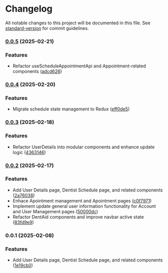 # Changelog

All notable changes to this project will be documented in this file. See [standard-version](https://github.com/conventional-changelog/standard-version) for commit guidelines.

### [0.0.5](https://github.com/MaiGdev/dent_aid/compare/v0.0.4...v0.0.5) (2025-02-21)


### Features

* Refactor useScheduleAppointmentApi and Appointment-related components ([adcd626](https://github.com/MaiGdev/dent_aid/commit/adcd626f381d1c0b3a0edce7c8f9d18065d6f703))

### [0.0.4](https://github.com/MaiGdev/dent_aid/compare/v0.0.3...v0.0.4) (2025-02-20)


### Features

* Migrate schedule state management to Redux ([eff0de5](https://github.com/MaiGdev/dent_aid/commit/eff0de5e0281dabb8470b541109aabf812c8455d))

### [0.0.3](https://github.com/MaiGdev/dent_aid/compare/v0.0.2...v0.0.3) (2025-02-18)


### Features

* Refactor UserDetails into modular components and enhance update logic ([4363146](https://github.com/MaiGdev/dent_aid/commit/436314607de36a74a31817f9e1b5a62d49e212f3))

### [0.0.2](https://github.com/MaiGdev/dent_aid/compare/v0.0.1...v0.0.2) (2025-02-17)


### Features

* Add User Details page, Dentist Schedule page, and related components ([2a76038](https://github.com/MaiGdev/dent_aid/commit/2a7603880dabc64be5c47a36bd178b64ef6713c8))
* Enhace Apointment management and Apointment pages ([c0f7971](https://github.com/MaiGdev/dent_aid/commit/c0f7971850bf54c7ab16c2d621ed6e527ca9f195))
* Implement update general user information functionality for Account and User Management pages ([50000dc](https://github.com/MaiGdev/dent_aid/commit/50000dc858b1c441674b69adadcd3dd299044c3d))
* Refactor DentAid components and improve navbar active state ([83fd9e9](https://github.com/MaiGdev/dent_aid/commit/83fd9e99da0170a1ff46abc1ff75bb19b2360ceb))

### 0.0.1 (2025-02-08)


### Features

* Add User Details page, Dentist Schedule page, and related components ([1e19cb0](https://github.com/MaiGdev/dent_aid/commit/1e19cb07a3e177f8745bd3674707e28f656d7a15))

